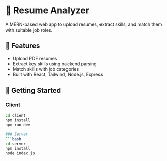 # 📄 Resume Analyzer

A MERN-based web app to upload resumes, extract skills, and match them with suitable job roles.

## 🚀 Features
- Upload PDF resumes
- Extract key skills using backend parsing
- Match skills with job categories
- Built with React, Tailwind, Node.js, Express

## 🔧 Getting Started

### Client
```bash
cd client
npm install
npm run dev

### Server
```bash
cd server
npm install
node index.js
